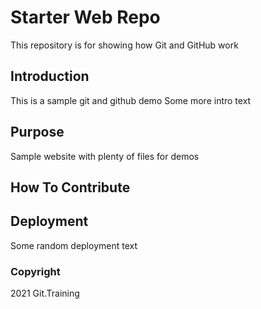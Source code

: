 # Starter Web Repo

This repository is for showing how Git and GitHub work

## Introduction

This is a sample git and github demo
Some more intro text

## Purpose

Sample website with plenty of files for demos

## How To Contribute

## Deployment
Some random deployment text

### Copyright

2021 Git.Training